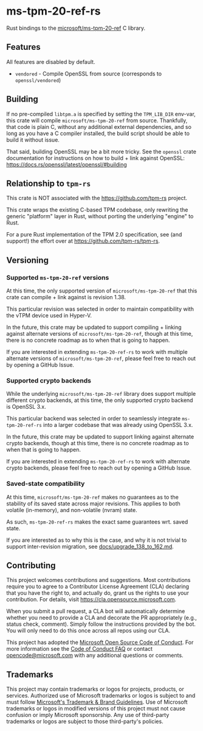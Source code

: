 # ms-tpm-20-ref-rs

Rust bindings to the
[microsoft/ms-tpm-20-ref](https://github.com/microsoft/ms-tpm-20-ref) C library.

## Features

All features are disabled by default.

- `vendored` - Compile OpenSSL from source (corresponds to `openssl/vendored`)

## Building

If no pre-compiled `libtpm.a` is specified by setting the `TPM_LIB_DIR` env-var,
this crate will compile `microsoft/ms-tpm-20-ref` from source. Thankfully, that
code is plain C, without any additional external dependencies, and so long as
you have a C compiler installed, the build script should be able to build it
without issue.

That said, building OpenSSL may be a bit more tricky. See the `openssl` crate
documentation for instructions on how to build + link against OpenSSL: 
<https://docs.rs/openssl/latest/openssl/#building>

## Relationship to `tpm-rs`

This crate is NOT associated with the <https://github.com/tpm-rs> project.

This crate wraps the existing C-based TPM codebase, only rewriting the generic
"platform" layer in Rust, without porting the underlying "engine" to Rust.

For a pure Rust implementation of the TPM 2.0 specification, see (and support!)
the effort over at <https://github.com/tpm-rs/tpm-rs>.

## Versioning

### Supported `ms-tpm-20-ref` versions

At this time, the only supported version of `microsoft/ms-tpm-20-ref` that this
crate can compile + link against is revision 1.38.

This particular revision was selected in order to maintain compatibility with
the vTPM device used in Hyper-V.

In the future, this crate may be updated to support compiling + linking against
alternate versions of `microsoft/ms-tpm-20-ref`, though at this time, there is
no concrete roadmap as to when that is going to happen.

If you are interested in extending `ms-tpm-20-ref-rs` to work with multiple
alternate versions of `microsoft/ms-tpm-20-ref`, please feel free to reach out
by opening a GitHub Issue.

### Supported crypto backends

While the underlying `microsoft/ms-tpm-20-ref` library does support multiple
different crypto backends, at this time, the only supported crypto backend is
OpenSSL 3.x.

This particular backend was selected in order to seamlessly integrate
`ms-tpm-20-ref-rs` into a larger codebase that was already using OpenSSL 3.x.

In the future, this crate may be updated to support linking against alternate
crypto backends, though at this time, there is no concrete roadmap as to when
that is going to happen.

If you are interested in extending `ms-tpm-20-ref-rs` to work with
alternate crypto backends, please feel free to reach out by opening a
GitHub Issue.

### Saved-state compatibility

At this time, `microsoft/ms-tpm-20-ref` makes no guarantees as to the stability
of its saved state across major revisions. This applies to both volatile
(in-memory), and non-volatile (nvram) state.

As such, `ms-tpm-20-ref-rs` makes the exact same guarantees wrt. saved state.

If you are interested as to why this is the case, and why it is not trivial to
support inter-revision migration, see
[docs/upgrade_138_to_162.md](docs/upgrade_138_to_162.md).

## Contributing

This project welcomes contributions and suggestions.  Most contributions require
you to agree to a Contributor License Agreement (CLA) declaring that you have
the right to, and actually do, grant us the rights to use your contribution. For
details, visit https://cla.opensource.microsoft.com.

When you submit a pull request, a CLA bot will automatically determine whether
you need to provide a CLA and decorate the PR appropriately (e.g., status check,
comment). Simply follow the instructions provided by the bot. You will only need
to do this once across all repos using our CLA.

This project has adopted the [Microsoft Open Source Code of
Conduct](https://opensource.microsoft.com/codeofconduct/). For more information
see the [Code of Conduct
FAQ](https://opensource.microsoft.com/codeofconduct/faq/) or contact
[opencode@microsoft.com](mailto:opencode@microsoft.com) with any additional
questions or comments.

## Trademarks

This project may contain trademarks or logos for projects, products, or
services. Authorized use of Microsoft trademarks or logos is subject to and must
follow [Microsoft's Trademark & Brand
Guidelines](https://www.microsoft.com/en-us/legal/intellectualproperty/trademarks/usage/general).
Use of Microsoft trademarks or logos in modified versions of this project must
not cause confusion or imply Microsoft sponsorship. Any use of third-party
trademarks or logos are subject to those third-party's policies.
